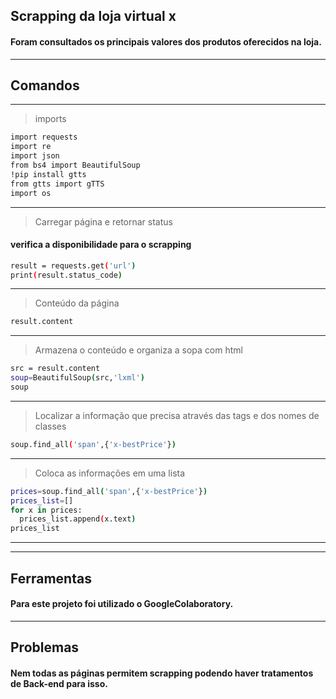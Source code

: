 ## Scrapping da loja virtual x
#### Foram consultados os principais valores dos produtos oferecidos na loja.
---
## Comandos
---
> imports
```bash
import requests
import re
import json
from bs4 import BeautifulSoup
!pip install gtts
from gtts import gTTS
import os
```
---
> Carregar página e retornar status
#### verifica a disponibilidade para o scrapping
```bash
result = requests.get('url')
print(result.status_code)
```
---
> Conteúdo da página
```bash
result.content
```
---
> Armazena o conteúdo e organiza a sopa com html
```bash
src = result.content
soup=BeautifulSoup(src,'lxml')
soup
```
---
> Localizar a informação que precisa através das tags e dos nomes de classes
```bash
soup.find_all('span',{'x-bestPrice'})
```
---
> Coloca as informações em uma lista
```bash
prices=soup.find_all('span',{'x-bestPrice'})
prices_list=[]
for x in prices:
  prices_list.append(x.text)
prices_list
```
---
---
## Ferramentas
#### Para este projeto foi utilizado o GoogleColaboratory.
---
## Problemas
#### Nem todas as páginas permitem scrapping podendo haver tratamentos de Back-end para isso.